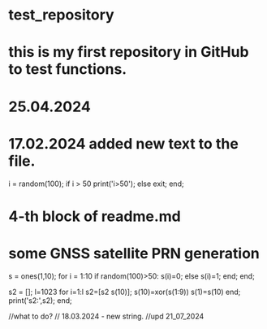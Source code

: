 # test_repository
# this is my first repository in GitHub to test functions.
# 25.04.2024

# 17.02.2024 added new text to the file.

i = random(100);
if i > 50
 print('i>50');
else
  exit;
end;


# 4-th block of readme.md
# some GNSS satellite PRN generation
s = ones(1,10);
for i = 1:10
 if random(100)>50:
  s(i)=0;
 else
  s(i)=1;
 end;
end;

s2 = [];
l=1023
for i=1:l
 s2=[s2 s(10)];
 s(10)=xor(s(1:9))
 s(1)=s(10)
end;
print('s2:',s2);
end;

//what to do?
// 18.03.2024 - new string.
//upd 21_07_2024


